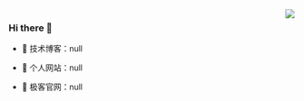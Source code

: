 <img align="right" src="https://github-readme-stats.vercel.app/api?username=2funny&show_icons=true&icon_color=CE1D2D&text_color=718096&bg_color=ffffff&hide_title=true" />
  
### Hi there  🌅
- :orange_book: 技术博客：null
 
- :hammer:  个人网站：null
 
- :meat_on_bone: 极客官网：null
